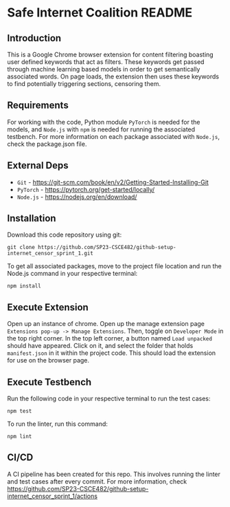 # Safe Internet Coalition README 

## Introduction

This is a Google Chrome browser extension for content filtering boasting user defined keywords that act as filters. These keywords get passed through machine learning based models in order to get semantically associated words. On page loads, the extension then uses these keywords to find potentially triggering sections, censoring them.

## Requirements

For working with the code, Python module `PyTorch` is needed for the models, and `Node.js` with `npm` is needed for running the associated testbench. For more information on each package associated with `Node.js`, check the package.json file.

## External Deps

- `Git` - https://git-scm.com/book/en/v2/Getting-Started-Installing-Git
- `PyTorch` - https://pytorch.org/get-started/locally/
- `Node.js` - https://nodejs.org/en/download/

## Installation

Download this code repository using git:

`git clone https://github.com/SP23-CSCE482/github-setup-internet_censor_sprint_1.git`

To get all associated packages, move to the project file location and run the Node.js command in your respective terminal:

`npm install`

## Execute Extension

Open up an instance of chrome. Open up the manage extension page `Extensions pop-up -> Manage Extensions`. Then, toggle on `Developer Mode` in the top right corner. In the top left corner, a button named `Load unpacked` should have appeared. Click on it, and select the folder that holds `manifest.json` in it within the project code. This should load the extension for use on the browser page.

## Execute Testbench

Run the following code in your respective terminal to run the test cases:

`npm test`

To run the linter, run this command:

`npm lint`

## CI/CD

A CI pipeline has been created for this repo. This involves running the linter and test cases after every commit. For more information, check https://github.com/SP23-CSCE482/github-setup-internet_censor_sprint_1/actions
